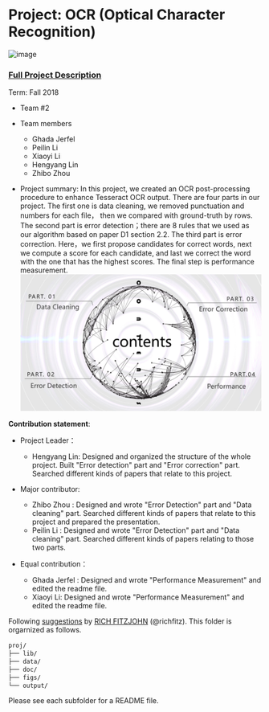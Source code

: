 # Project: OCR (Optical Character Recognition) 

![image](figs/intro.png)

### [Full Project Description](doc/project4_desc.md)

Term: Fall 2018

+ Team #2
+ Team members
	+ Ghada Jerfel 
	+ Peilin Li
	+ Xiaoyi Li
	+ Hengyang Lin
	+ Zhibo Zhou

+ Project summary: In this project, we created an OCR post-processing procedure to enhance Tesseract OCR output. There are four parts in our project. The first one is data cleaning, we removed punctuation and numbers for each file， then we compared with ground-truth by rows. The second part is error detection；there are 8 rules that we used as our algorithm based on paper D1 section 2.2. The third part is error correction. Here，we first propose candidates for correct words, next we compute a score for each candidate, and last we correct the word with the one that has the highest scores. The final step is performance measurement.
![screenshot](doc/project4.png)
	
**Contribution statement**: 
+ Project Leader：
  + Hengyang Lin: Designed and organized the structure of the whole project. Built "Error detection" part and "Error correction" part. Searched different kinds of papers that relate to this project.
  
+ Major contributor:
  + Zhibo Zhou : Designed and wrote "Error Detection" part and "Data cleaning" part. Searched different kinds of papers that       relate to this project and prepared the presentation.
  + Peilin Li : Designed and wrote "Error Detection" part and "Data cleaning" part. Searched different kinds of papers relating to those two parts. 
  
+ Equal contribution：
  + Ghada Jerfel : Designed and wrote "Performance Measurement" and edited the readme file.
  + Xiaoyi Li: Designed and wrote "Performance Measurement" and edited the readme file.
  


Following [suggestions](http://nicercode.github.io/blog/2013-04-05-projects/) by [RICH FITZJOHN](http://nicercode.github.io/about/#Team) (@richfitz). This folder is orgarnized as follows.

```
proj/
├── lib/
├── data/
├── doc/
├── figs/
└── output/
```

Please see each subfolder for a README file.

